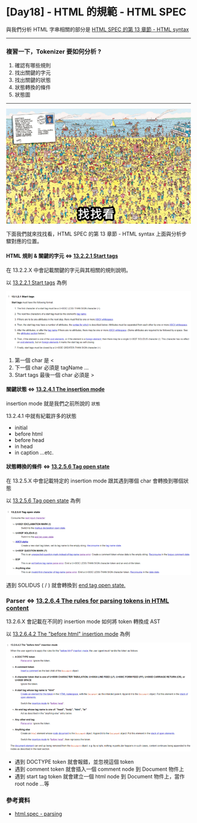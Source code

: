 # [Day18] - HTML 的規範 - HTML SPEC 

與我們分析 HTML 字串相關的部分是 [HTML SPEC 的第 13 章節 - HTML syntax](https://html.spec.whatwg.org/multipage/syntax.html#syntax)

---

### 複習一下，Tokenizer 要如何分析 ?

1. 確認有哪些規則
2. 找出關鍵的字元
3. 找出關鍵的狀態
4. 狀態轉換的條件
5. 狀態圖

----

![找找看](./find.png)

下面我們就來找找看，HTML SPEC 的第 13 章節 - HTML syntax 上面與分析步驟對應的位置。

#### HTML 規則 & 關鍵的字元 <=> [13.2.2.1 Start tags](https://html.spec.whatwg.org/multipage/syntax.html#start-tags)

在 13.2.2.X 中會記載關鍵的字元與其相關的規則說明。

以 [13.2.2.1 Start tags](https://html.spec.whatwg.org/multipage/syntax.html#start-tags) 為例

![start-tags](https://raw.githubusercontent.com/andrew781026/ithome_ironman_2022/main/day-18/start-tags.png)

1. 第一個 char 是 <
2. 下一個 char 必須是 tagName
...
7. Start tags 最後一個 char 必須是 >

#### 關鍵狀態 <=> [13.2.4.1 The insertion mode](https://html.spec.whatwg.org/multipage/parsing.html#the-insertion-mode)

insertion mode 就是我們之前所說的 `狀態`

13.2.4.1 中就有紀載許多的狀態

- initial
- before html
- before head
- in head
- in caption ...etc.

#### 狀態轉換的條件 <=> [13.2.5.6 Tag open state](https://html.spec.whatwg.org/multipage/parsing.html#tag-open-state)

在 13.2.5.X 中會記載特定的 insertion mode 跟其遇到哪個 char 會轉換到哪個狀態

以 [13.2.5.6 Tag open state](https://html.spec.whatwg.org/multipage/parsing.html#tag-open-state) 為例

![tag-open-state](https://raw.githubusercontent.com/andrew781026/ithome_ironman_2022/main/day-18/tag-open-state.png)

遇到 SOLIDUS ( / ) 就會轉換到 [end tag open state.](https://html.spec.whatwg.org/multipage/parsing.html#end-tag-open-state)

### Parser <=> [13.2.6.4 The rules for parsing tokens in HTML content](https://html.spec.whatwg.org/multipage/parsing.html#parsing-main-inhtml)

13.2.6.X 會記載在不同的 insertion mode 如何將 token 轉換成 AST

以 [13.2.6.4.2 The "before html" insertion mode](https://html.spec.whatwg.org/multipage/parsing.html#the-before-html-insertion-mode) 為例

![before-html-parse](https://raw.githubusercontent.com/andrew781026/ithome_ironman_2022/main/day-18/before-html-parse.png)

- 遇到 DOCTYPE token 就會報錯，並忽視這個 token
- 遇到 comment token 就會插入一個 comment node 到 Document 物件上
- 遇到 start tag token <html> 就會建立一個 html node 到 Document 物件上，當作 root node ...等

### 參考資料

- [html.spec - parsing](https://html.spec.whatwg.org/multipage/parsing.html)
